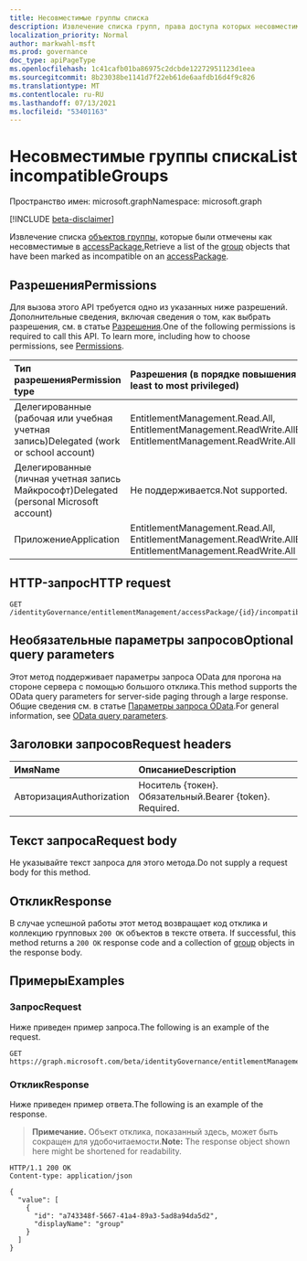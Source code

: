 ```yaml
---
title: Несовместимые группы списка
description: Извлечение списка групп, права доступа которых несовместимы с определенным пакетом доступа.
localization_priority: Normal
author: markwahl-msft
ms.prod: governance
doc_type: apiPageType
ms.openlocfilehash: 1c41cafb01ba86975c2dcbde12272951123d1eea
ms.sourcegitcommit: 8b23038be1141d7f22eb61de6aafdb16d4f9c826
ms.translationtype: MT
ms.contentlocale: ru-RU
ms.lasthandoff: 07/13/2021
ms.locfileid: "53401163"
---
```

# <a name="list-incompatiblegroups"></a><span data-ttu-id="ae25c-103">Несовместимые группы списка</span><span class="sxs-lookup"><span data-stu-id="ae25c-103">List incompatibleGroups</span></span>

<span data-ttu-id="ae25c-104">Пространство имен: microsoft.graph</span><span class="sxs-lookup"><span data-stu-id="ae25c-104">Namespace: microsoft.graph</span></span>

[!INCLUDE [beta-disclaimer](../../includes/beta-disclaimer.md)]

<span data-ttu-id="ae25c-105">Извлечение списка [объектов группы,](../resources/group.md) которые были отмечены как несовместимые в [accessPackage.](../resources/accesspackage.md)</span><span class="sxs-lookup"><span data-stu-id="ae25c-105">Retrieve a list of the [group](../resources/group.md) objects that have been marked as incompatible on an [accessPackage](../resources/accesspackage.md).</span></span>  

## <a name="permissions"></a><span data-ttu-id="ae25c-106">Разрешения</span><span class="sxs-lookup"><span data-stu-id="ae25c-106">Permissions</span></span>

<span data-ttu-id="ae25c-p101">Для вызова этого API требуется одно из указанных ниже разрешений. Дополнительные сведения, включая сведения о том, как выбрать разрешения, см. в статье [Разрешения](/graph/permissions-reference).</span><span class="sxs-lookup"><span data-stu-id="ae25c-p101">One of the following permissions is required to call this API. To learn more, including how to choose permissions, see [Permissions](/graph/permissions-reference).</span></span>

| <span data-ttu-id="ae25c-109">Тип разрешения</span><span class="sxs-lookup"><span data-stu-id="ae25c-109">Permission type</span></span>                        | <span data-ttu-id="ae25c-110">Разрешения (в порядке повышения привилегий)</span><span class="sxs-lookup"><span data-stu-id="ae25c-110">Permissions (from least to most privileged)</span></span> |
|:---------------------------------------|:--------------------------------------------|
| <span data-ttu-id="ae25c-111">Делегированные (рабочая или учебная учетная запись)</span><span class="sxs-lookup"><span data-stu-id="ae25c-111">Delegated (work or school account)</span></span>     | <span data-ttu-id="ae25c-112">EntitlementManagement.Read.All, EntitlementManagement.ReadWrite.All</span><span class="sxs-lookup"><span data-stu-id="ae25c-112">EntitlementManagement.Read.All, EntitlementManagement.ReadWrite.All</span></span> |
| <span data-ttu-id="ae25c-113">Делегированные (личная учетная запись Майкрософт)</span><span class="sxs-lookup"><span data-stu-id="ae25c-113">Delegated (personal Microsoft account)</span></span> | <span data-ttu-id="ae25c-114">Не поддерживается.</span><span class="sxs-lookup"><span data-stu-id="ae25c-114">Not supported.</span></span> |
| <span data-ttu-id="ae25c-115">Приложение</span><span class="sxs-lookup"><span data-stu-id="ae25c-115">Application</span></span>                            | <span data-ttu-id="ae25c-116">EntitlementManagement.Read.All, EntitlementManagement.ReadWrite.All</span><span class="sxs-lookup"><span data-stu-id="ae25c-116">EntitlementManagement.Read.All, EntitlementManagement.ReadWrite.All</span></span> |

## <a name="http-request"></a><span data-ttu-id="ae25c-117">HTTP-запрос</span><span class="sxs-lookup"><span data-stu-id="ae25c-117">HTTP request</span></span>

<!-- { "blockType": "ignored" } -->

```http
GET /identityGovernance/entitlementManagement/accessPackage/{id}/incompatibleGroups
```

## <a name="optional-query-parameters"></a><span data-ttu-id="ae25c-118">Необязательные параметры запросов</span><span class="sxs-lookup"><span data-stu-id="ae25c-118">Optional query parameters</span></span>

<span data-ttu-id="ae25c-119">Этот метод поддерживает параметры запроса OData для прогона на стороне сервера с помощью большого отклика.</span><span class="sxs-lookup"><span data-stu-id="ae25c-119">This method supports the OData query parameters for server-side paging through a large response.</span></span> <span data-ttu-id="ae25c-120">Общие сведения см. в статье [Параметры запроса OData](/graph/query-parameters).</span><span class="sxs-lookup"><span data-stu-id="ae25c-120">For general information, see [OData query parameters](/graph/query-parameters).</span></span>

## <a name="request-headers"></a><span data-ttu-id="ae25c-121">Заголовки запросов</span><span class="sxs-lookup"><span data-stu-id="ae25c-121">Request headers</span></span>

| <span data-ttu-id="ae25c-122">Имя</span><span class="sxs-lookup"><span data-stu-id="ae25c-122">Name</span></span>      |<span data-ttu-id="ae25c-123">Описание</span><span class="sxs-lookup"><span data-stu-id="ae25c-123">Description</span></span>|
|:----------|:----------|
| <span data-ttu-id="ae25c-124">Авторизация</span><span class="sxs-lookup"><span data-stu-id="ae25c-124">Authorization</span></span> | <span data-ttu-id="ae25c-p103">Носитель \{токен\}. Обязательный.</span><span class="sxs-lookup"><span data-stu-id="ae25c-p103">Bearer \{token\}. Required.</span></span> |

## <a name="request-body"></a><span data-ttu-id="ae25c-127">Текст запроса</span><span class="sxs-lookup"><span data-stu-id="ae25c-127">Request body</span></span>

<span data-ttu-id="ae25c-128">Не указывайте текст запроса для этого метода.</span><span class="sxs-lookup"><span data-stu-id="ae25c-128">Do not supply a request body for this method.</span></span>

## <a name="response"></a><span data-ttu-id="ae25c-129">Отклик</span><span class="sxs-lookup"><span data-stu-id="ae25c-129">Response</span></span>

<span data-ttu-id="ae25c-130">В случае успешной работы этот метод возвращает код отклика и коллекцию групповых `200 OK` объектов в тексте ответа. [](../resources/group.md)</span><span class="sxs-lookup"><span data-stu-id="ae25c-130">If successful, this method returns a `200 OK` response code and a collection of [group](../resources/group.md) objects in the response body.</span></span>

## <a name="examples"></a><span data-ttu-id="ae25c-131">Примеры</span><span class="sxs-lookup"><span data-stu-id="ae25c-131">Examples</span></span>

### <a name="request"></a><span data-ttu-id="ae25c-132">Запрос</span><span class="sxs-lookup"><span data-stu-id="ae25c-132">Request</span></span>

<span data-ttu-id="ae25c-133">Ниже приведен пример запроса.</span><span class="sxs-lookup"><span data-stu-id="ae25c-133">The following is an example of the request.</span></span>

<!-- {
  "blockType": "request",
  "name": "get_incompatiblegroups"
}-->

```msgraph-interactive
GET https://graph.microsoft.com/beta/identityGovernance/entitlementManagement/accessPackages/{id}/incompatibleGroups
```

### <a name="response"></a><span data-ttu-id="ae25c-134">Отклик</span><span class="sxs-lookup"><span data-stu-id="ae25c-134">Response</span></span>

<span data-ttu-id="ae25c-135">Ниже приведен пример ответа.</span><span class="sxs-lookup"><span data-stu-id="ae25c-135">The following is an example of the response.</span></span>

> <span data-ttu-id="ae25c-136">**Примечание.** Объект отклика, показанный здесь, может быть сокращен для удобочитаемости.</span><span class="sxs-lookup"><span data-stu-id="ae25c-136">**Note:** The response object shown here might be shortened for readability.</span></span>

<!-- {
  "blockType": "response",
  "truncated": true,
  "@odata.type": "microsoft.graph.group",
  "isCollection": true
} -->

```http
HTTP/1.1 200 OK
Content-type: application/json

{
  "value": [
    {
      "id": "a743348f-5667-41a4-89a3-5ad8a94da5d2",
      "displayName": "group"
    }
  ]
}
```

<!-- uuid: 16cd6b66-4b1a-43a1-adaf-3a886856ed98
2019-02-04 14:57:30 UTC -->
<!-- {
  "type": "#page.annotation",
  "description": "List incompatibleGroups",
  "keywords": "",
  "section": "documentation",
  "tocPath": ""
}-->

